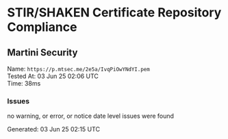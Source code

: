# STIR/SHAKEN Certificate Repository Compliance

## Martini Security

Name: `https://p.mtsec.me/2e5a/IvqPiOwYNdYI.pem`\
Tested At: 03 Jun 25 02:06 UTC\
Time: 38ms

### Issues

no warning, or error, or notice date level issues were found

Generated: 03 Jun 25 02:15 UTC